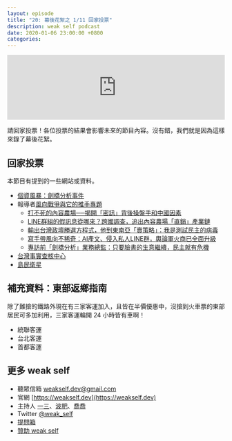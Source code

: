 ```yaml
---
layout: episode
title: "20: 幕後花絮之 1/11 回家投票"
description: weak self podcast
date: 2020-01-06 23:00:00 +0800
categories: 
---
```

<iframe src="https://www.listennotes.com/embedded/e/9dc53fea5d3949d486d831f0987596b4/" width="100%" style="width: 1px; min-width: 100%;" frameborder="0" scrolling="no"></iframe>

請回家投票！各位投票的結果會影響未來的節目內容。沒有錯，我們就是因為這樣來錄了幕後花絮。

## 回家投票

本節目有提到的一些網站或資料。

* [個資風暴：劍橋分析事件](https://www.netflix.com/title/80117542)
* 報導者[風向戰爭與它的推手專題](https://www.twreporter.org/topics/information-warfare-business)
    * [打不死的內容農場──揭開「密訊」背後操盤手和中國因素](https://www.twreporter.org/a/information-warfare-business-content-farm-mission)
    * [LINE群組的假訊息從哪來？跨國調查，追出內容農場「直銷」產業鏈](https://www.twreporter.org/a/information-warfare-business-disinformation-fake-news-behind-line-groups)
    * [輸出台灣政壇勝選方程式，他到東南亞「賣策略」：我是測試民主的病毒](https://www.twreporter.org/a/information-warfare-business-interview-autopolitic-roger-do)
    * [寫手帶風向不稀奇：AI產文、侵入私人LINE群，輿論軍火商已全面升級](https://www.twreporter.org/a/information-warfare-business-weapons)
    * [專訪前「劍橋分析」業務總監：只要臉書的生意繼續，民主就有危機](https://www.twreporter.org/a/information-warfare-business-interview-cambridge-analytica-brittany-kaiser)
* [台灣事實查核中心](https://tfc-taiwan.org.tw)
* [島民衛星](https://islander.ailabs.tw/)

## 補充資料：東部返鄉指南

除了難搶的鐵路外現在有三家客運加入，且皆在半價優惠中，沒搶到火車票的東部居民可多加利用，三家客運輪開 24 小時皆有車啊！

* 統聯客運
* 台北客運
* 首都客運

## 更多 weak self

* 聽眾信箱 [weakself.dev@gmail.com](mailto:weakself.dev@gmail.com)
* 官網 [https://weakself.dev](https://weakself.dev)
* 主持人 [一三](https://twitter.com/ethanhuang13)、[波肥](https://twitter.com/PofatTseng)、[喬喬](https://twitter.com/joe_trash_talk)
* Twitter [@weak_self](https://twitter.com/weak_self)
* [提問箱](https://peing.net/zh-TW/weak_self)
* [贊助 weak self](https://weakself.dev/#贊助)